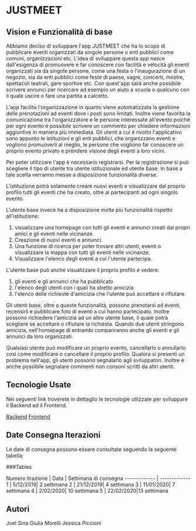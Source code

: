 # JUSTMEET


## Vision e Funzionalità di base
Abbiamo deciso di sviluppare l&apos;app JUSTMEET che ha lo scopo di pubblicare eventi organizzati da singole persone o enti pubblici come comuni, organizzazioni etc. L&apos;idea di sviluppare questa app nasce dall&apos;esigenza di promuovere e far conoscere con facilità e velocità gli eventi organizzati sia da singole persone, come una festa o l&apos;inaugurazione di un negozio, sia da enti pubblici come feste di paese, sagre, concerti, mostre, spettacoli teatrali, gare sportive etc. Con quest&apos;app sarà anche possibile scrivere annunci per ricercare ad esempio un aiuto a scuola o qualcuno con il quale uscire o fare una partita a calcetto.

L&apos;app facilita l&apos;organizzazione in quanto viene automatizzata la gestione delle prenotazioni ad eventi dove i posti sono limitati. Inoltre viene favorita la comunicazione tra l&apos;organizzatore e le persone interessate all&apos;evento poiché per ogni evento è possibile scrivere un commento per chiedere informazioni aggiuntive in maniera più immediata. 
Gli utenti a cui è rivolto l&apos;applicativo sono appunto le istituzioni e gli enti pubblici, che organizzano eventi e vogliono promuoverli al meglio, le persone che vogliono far conoscere un proprio evento privato e prendere visione degli eventi a loro vicini.

Per poter utilizzare l&apos;app è necessario registrarsi. Per la registrazione si può scegliere il tipo di utente tra utente istituzionale ed utente base. In base a tale scelta verranno messe a disposizione funzionalità diverse. 

L&apos;istituzione potrà solamente creare nuovi eventi e visualizzare dal proprio profilo tutti gli eventi che ha creato, oltre ai partecipanti ad ogni singolo evento.

L&apos;utente base invece ha a disposizione molte più funzionalità rispetto all&apos;istituzione:
1.  visualizzare una homepage con tutti gli eventi e annunci creati dai propri amici e gli eventi nelle vicinanze.
2.  Creazione di nuovi eventi e annunci.
3.  Una funzione di ricerca per poter trovare altri utenti, eventi o visualizzare la mappa con tutti gli eventi nelle vicinanze.
4.  Visualizzare l&apos;elenco degli eventi a cui l'utente partecipa.

L&apos;utente base può anche visualizzare il proprio profilo e vedere:
1.  gli eventi e gli annunci che ha pubblicato
2.  l&apos;elenco degli utenti con i quali ha stretto amicizia
3.  l&apos;elenco delle richieste d&apos;amicizia che l&apos;utente può accettare o rifiutare.

Gli utenti base, oltre a queste funzionalità, possono prenotarsi ad eventi, recensirli e pubblicare foto di eventi a cui hanno partecipato. 
Inoltre possono richiedere l&apos;amicizia ad un altro utente base, il quale potrà scegliere se accettare o rifiutare la richiesta. Quando due utenti stringono amicizia, nell&apos;homepage di entrambi compariranno anche gli eventi e gli annunci da loro organizzati.

Qualsiasi utente può modificare un proprio evento, cancellarlo o annullarlo così come modificare o cancellare il proprio profilo.
Qualora si presenti un problema nell&apos;app, gli utenti possono segnalarlo agli sviluppatori. Inoltre è anche possibile segnalare commenti non consoni scritti da altri utenti.

## Tecnologie Usate 
Nei seguenti link troverete in dettaglio le tecnologie utlizzate per sviluppare il Backend ed il Frontend. 

[Backend](https://github.com/Joellao/justmeet/blob/master/backend/justmeet/README.md)
[Frontend](https://github.com/Joellao/justmeet/blob/master/frontend/justmeet/README.md)


## Date Consegna Iterazioni
Le date di consegna possono essere consultate seguendo la seguente tabella:

###Tables
                    
Numero itrazione  | Data | Settimana di consegna
------------- | -------------
1 | 5/12/2019| 2 settimana
2 | 21/12/2019| 4 settimana
3 | 11/01/2020| 7 settimana
4 | 2/02/2020| 10 settimana
5 | 22/02/2020|13 settimana

## Autori
Joel Sina
Giulia Morelli
Jessica Piccioni

